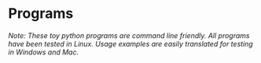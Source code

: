 # Programs
###### Note: These toy python programs are command line friendly. All programs have been tested in Linux. Usage examples are easily translated for testing in Windows and Mac.